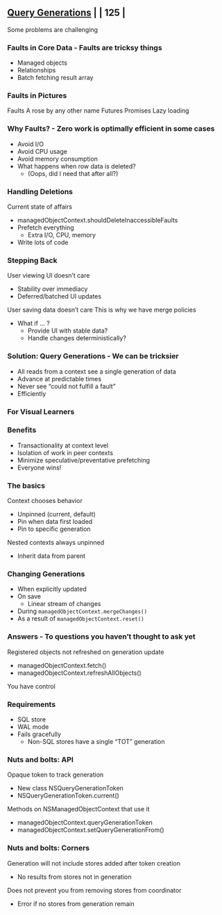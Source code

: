 

## [Query Generations](1-query-generations.md) | | 125 | 

Some problems are challenging

### Faults in Core Data - Faults are tricksy things

- Managed objects
- Relationships
- Batch fetching result array

### Faults in Pictures

Faults
A rose by any other name
Futures Promises Lazy loading

### Why Faults? - Zero work is optimally efficient in some cases

- Avoid I/O
- Avoid CPU usage
- Avoid memory consumption
- What happens when row data is deleted?
  - (Oops, did I need that after all?)

### Handling Deletions

Current state of affairs

- managedObjectContext.shouldDeleteInaccessibleFaults
- Prefetch everything
  - Extra I/O, CPU, memory
- Write lots of code

### Stepping Back

User viewing UI doesn’t care

- Stability over immediacy
- Deferred/batched UI updates


User saving data doesn’t care
This is why we have merge policies


- What if ... ?
  - Provide UI with stable data?
  - Handle changes deterministically?

### Solution: Query Generations - We can be tricksier

- All reads from a context see a single generation of data
- Advance at predictable times
- Never see “could not fulfill a fault”
- Efficiently

### For Visual Learners

### Benefits

- Transactionality at context level
- Isolation of work in peer contexts
- Minimize speculative/preventative prefetching
- Everyone wins!


### The basics

Context chooses behavior

- Unpinned (current, default)
- Pin when data first loaded
- Pin to specific generation

Nested contexts always unpinned

- Inherit data from parent

### Changing Generations

- When explicitly updated
- On save
  - Linear stream of changes
- During `managedObjectContext.mergeChanges()`
- As a result of `managedObjectContext.reset()`

### Answers - To questions you haven’t thought to ask yet

Registered objects not refreshed on generation update

- managedObjectContext.fetch()
- managedObjectContext.refreshAllObjects()

You have control

### Requirements

- SQL store
- WAL mode
- Fails gracefully
  - Non-SQL stores have a single “TOT” generation


### Nuts and bolts: API

Opaque token to track generation

- New class NSQueryGenerationToken
- NSQueryGenerationToken.current()

Methods on NSManagedObjectContext that use it

- managedObjectContext.queryGenerationToken
- managedObjectContext.setQueryGenerationFrom()

### Nuts and bolts: Corners

Generation will not include stores added after token creation

- No results from stores not in generation 

Does not prevent you from removing stores from coordinator

- Error if no stores from generation remain